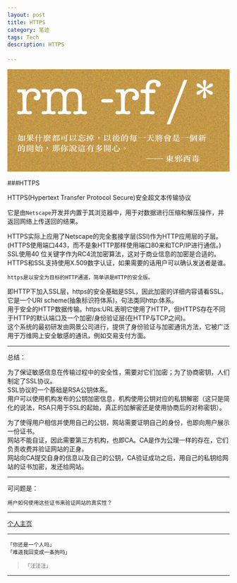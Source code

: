 ```yaml
---
layout: post
title: HTTPS
category: 笔迹
tags: Tech
description: HTTPS

---
```


![](https://raw.githubusercontent.com/Ashtray/Ashtray.github.io/master/imag/%E4%B8%9C%E9%82%AA%E8%A5%BF%E6%AF%92.jpg)  

###HTTPS 

HTTPS(Hypertext Transfer Protocol Secure)安全超文本传输协议

<!-- more -->

它是由`Netscape`开发并内置于其浏览器中，用于对数据进行压缩和解压操作，并返回网络上传送回的结果。  

HTTPS实际上应用了Netscape的完全套接字层(SSl)作为HTTP应用层的子层。  
(HTTPS使用端口443，而不是象HTTP那样使用端口80来和TCP/IP进行通信。)  
SSL使用40 位关键字作为RC4流加密算法，这对于商业信息的加密是合适的。  
HTTPS和SSL支持使用X.509数字认证，如果需要的话用户可以确认发送者是谁。  

	https是以安全为目标的HTTP通道，简单讲是HTTP的安全版。 
 
即HTTP下加入SSL层，https的安全基础是SSL，因此加密的详细内容请看SSL。 它是一个URI scheme(抽象标识符体系)，句法类同http:体系。  
用于安全的HTTP数据传输。https:URL表明它使用了HTTP，但HTTPS存在不同于HTTP的默认端口及一个加密/身份验证层(在HTTP与TCP之间)。  
这个系统的最初研发由网景公司进行，提供了身份验证与加密通讯方法，它被广泛用于万维网上安全敏感的通讯，例如交易支付方面。  

---------

总结：  

为了保证敏感信息在传输过程中的安全性，需要对它们加密；为了协商密钥，人们制定了SSL协议。  
SSL协议的一个基础是RSA公钥体系。  
用户可以使用机构发布的公钥加密信息，机构使用公钥对应的私钥解密（这只是简化的说法，RSA只用于SSL的起始，真正的加解密还是使用协商后的对称密钥）。  

为了使得用户相信并使用自己的公钥，网站需要证明自己的身份，也即向用户展示一份证书。  
网站不能自证，因此需要第三方机构，也即CA。CA是作为公理一样的存在，它们负责收费并验证网站的正身。  
网站向CA提交自身的信息以及自己的公钥，CA验证成功之后，用自己的私钥给网站的证书加密，发还给网站。  

------

可问题是：  
  
	用户如何使用这些证书来验证网站的真实性？

--------------------

[个人主页](http://Ashtray.github.io)

----------

	「你还是一个人吗」  
	「难道我回变成一条狗吗」  

>`「汪汪汪」`

-----------------
    
 
